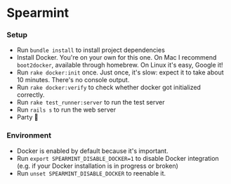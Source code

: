 # Spearmint

### Setup

- Run `bundle install` to install project dependencies
- Install Docker. You're on your own for this one. On Mac I recommend `boot2docker`, available through homebrew. On Linux it's easy, Google it!
- Run `rake docker:init` once. Just once, it's slow: expect it to take about 10 minutes. There's no console output.
- Run `rake docker:verify` to check whether docker got initialized correctly.
- Run `rake test_runner:server` to run the test server
- Run `rails s` to run the web server
- Party 🎉

### Environment

- Docker is enabled by default because it's important.
- Run `export SPEARMINT_DISABLE_DOCKER=1` to disable Docker integration (e.g. if your Docker installation is in progress or broken)
- Run `unset SPEARMINT_DISABLE_DOCKER` to reenable it.
